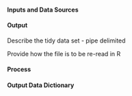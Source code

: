#### Inputs and Data Sources

#### Output

Describe the tidy data set - pipe delimited

Provide how the file is to be re-read in R

#### Process

#### Output Data Dictionary
